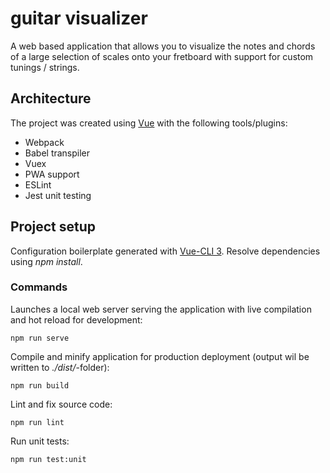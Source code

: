 # guitar visualizer

A web based application that allows you to visualize the notes and chords of a large selection of scales
onto your fretboard with support for custom tunings / strings.

## Architecture

The project was created using [Vue](https://vuejs.org) with the following tools/plugins:

* Webpack
* Babel transpiler
* Vuex
* PWA support
* ESLint
* Jest unit testing

## Project setup

Configuration boilerplate generated with [Vue-CLI 3](https://cli.vuejs.org/config/). Resolve dependencies using _npm install_.

### Commands

Launches a local web server serving the application with live compilation and hot reload for development:

```
npm run serve
```

Compile and minify application for production deployment (output wil be written to _./dist/_-folder):

```
npm run build
```

Lint and fix source code:

```
npm run lint
```

Run unit tests:

```
npm run test:unit
```
